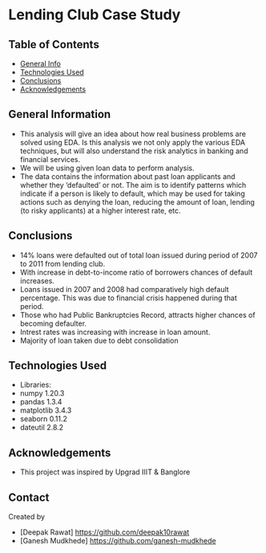 # Lending Club Case Study


## Table of Contents
* [General Info](#general-information)
* [Technologies Used](#technologies-used)
* [Conclusions](#conclusions)
* [Acknowledgements](#acknowledgements)



## General Information
- This analysis will give an idea about how real business problems are solved using EDA. Is this analysis we not only apply the various EDA techniques, but will also understand the risk analytics in banking and financial services.
- We will be using given loan data to perform analysis.
- The data contains the information about past loan applicants and whether they ‘defaulted’ or not. The aim is to identify patterns which indicate if a person is likely to default, which may be used for taking actions such as denying the loan, reducing the amount of loan, lending (to risky applicants) at a higher interest rate, etc.



## Conclusions

- 14% loans were defaulted out of total loan issued during period of 2007 to 2011 from lending club.
- With increase in debt-to-income ratio of borrowers chances of default increases.
- Loans issued in 2007 and 2008 had comparatively high default percentage. This was due to financial crisis 
happened during that period.
- Those who had Public Bankruptcies Record, attracts higher chances of becoming defaulter.
- Intrest rates was increasing with increase in loan amount.
- Majority of loan taken due to debt consolidation


## Technologies Used
- Libraries:
- numpy 1.20.3
- pandas 1.3.4
- matplotlib 3.4.3
- seaborn 0.11.2
- dateutil 2.8.2


## Acknowledgements
- This project was inspired by Upgrad IIIT & Banglore 



## Contact
Created by 
- [Deepak Rawat] https://github.com/deepak10rawat
- [Ganesh Mudkhede] https://github.com/ganesh-mudkhede


